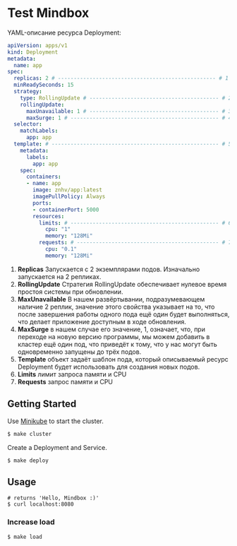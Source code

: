 # Test Mindbox

YAML-описание ресурса Deployment:

```yaml
apiVersion: apps/v1
kind: Deployment
metadata:
  name: app
spec:
  replicas: 2 # -------------------------------------------------- # 1
  minReadySeconds: 15
  strategy:
    type: RollingUpdate # ----------------------------------------- # 2
    rollingUpdate:
      maxUnavailable: 1 # ----------------------------------------- # 3
      maxSurge: 1 # ----------------------------------------------- # 4
  selector:
    matchLabels:
      app: app
  template: # ----------------------------------------------------- # 5
    metadata:
      labels:
        app: app
    spec:
      containers:
      - name: app
        image: znhv/app:latest
        imagePullPolicy: Always
        ports:
        - containerPort: 5000
        resources:
          limits: # ----------------------------------------------- # 6
            cpu: "1"                                            
            memory: "128Mi"                                     
          requests: # --------------------------------------------- # 7
            cpu: "0.1"
            memory: "128Mi"
```

1. **Replicas** Запускается с 2 экземплярами подов. Изначально запускается на 2 репликах.
2. **RollingUpdate** Стратегия RollingUpdate обеспечивает нулевое время простоя системы при обновлении.
3. **MaxUnavailable** В нашем развёртывании, подразумевающем наличие 2 реплик, значение этого свойства указывает на то, что после завершения работы одного пода ещё один будет выполняться, что делает приложение доступным в ходе обновления.
4. **MaxSurge** в нашем случае его значение, 1, означает, что, при переходе на новую версию программы, мы можем добавить в кластер ещё один под, что приведёт к тому, что у нас могут быть одновременно запущены до трёх подов.
5. **Template** объект задаёт шаблон пода, который описываемый ресурс Deployment будет использовать для создания новых подов. 
6. **Limits** лимит запроса памяти и CPU
7. **Requests** запрос памяти и CPU

## Getting Started

Use [Minikube](https://minikube.sigs.k8s.io/docs/start/) to start the cluster.

```bash
$ make cluster
```

Create a Deployment and Service.
```shell
$ make deploy
```

## Usage

```shell
# returns 'Hello, Mindbox :)'
$ curl localhost:8080
```

### Increase load

```sh
$ make load
```